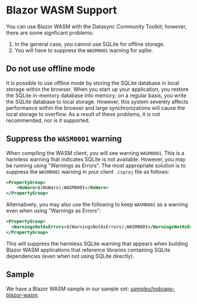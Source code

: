 # Blazor WASM Support 

You can use Blazor WASM with the Datasync Community Toolkit; however, there are some signficant problems:

1. In the general case, you cannot use SQLite for offline storage.
2. You will have to suppress the `WASM0001` warning for sqlite.

## Do not use offline mode

It is possible to use offline mode by storing the SQLite database in local storage within the browser.  When you start up your application, you restore the SQLite in-memory database into memory; on a regular basis, you write the SQLite database to local storage.  However, this system severely affects performance within the browser and large synchronizations will cause the local storage to overflow.  As a result of these problems, it is not recommended, nor is it supported.

## Suppress the `WASM0001` warning

When compiling the WASM client, you will see warning `WASM0001`.  This is a harmless warning that indicates SQLite is not available.  However, you may be running using "Warnings as Errors".  The most appropriate solution is to suppress the `WASM0001` warning in your client `.csproj` file as follows:

```xml
<PropertyGroup>
    <NoWarn>$(NoWarn);WASM0001</NoWarn>
</PropertyGroup>
```

Alternatively, you may also use the following to keep `WASM0001` as a warning even when using "Warnings as Errors":

```xml
<PropertyGroup>
  <WarningsNotAsErrors>$(WarningsNotAsErrors);WASM0001</WarningsNotAsErrors>
</PropertyGroup>
```

This will suppress the harmless SQLite warning that appears when building Blazor WASM applications that reference libraries containing SQLite dependencies (even when not using SQLite directly).

## Sample

We have a Blazor WASM sample in our sample set: [samples/todoapp-blazor-wasm](https://github.com/CommunityToolkit/Datasync/tree/main/samples/todoapp-blazor-wasm).

